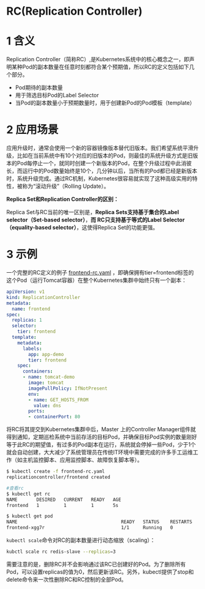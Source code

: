 

# RC(Replication Controller)

# 1 含义

Replication Controller（简称RC）,是Kubernetes系统中的核心概念之一，即声明某种Pod的副本数量在任意时刻都符合某个预期值，所以RC的定义包括如下几个部分。 

- Pod期待的副本数量
- 用于筛选目标Pod的Label Selector
- 当Pod的副本数量小于预期数量时，用于创建新Pod的Pod模板（template）



# 2 应用场景

​		应用升级时，通常会使用一个新的容器镜像版本替代旧版本。我们希望系统平滑升级，比如在当前系统中有10个对应的旧版本的Pod，则最佳的系统升级方式是旧版本的Pod每停止一个，就同时创建一个新版本的Pod，在整个升级过程中此消彼长，而运行中的Pod数量始终是10个，几分钟以后，当所有的Pod都已经是新版本时，系统升级完成。通过RC机制，Kubernetes很容易就实现了这种高级实用的特性，被称为“滚动升级”（Rolling Update）。

**Replica Set和Replication Controller的区别：**

Replica Set与RC当前的唯一区别是，**Replica Sets支持基于集合的Label selector（Set-based selector）**，**而 RC只支持基于等式的Label Selector（equality-based selector）**，这使得Replica Set的功能更强。



# 3 示例

一个完整的RC定义的例子 [frontend-rc.yaml](assets\frontend-rc.yaml) ，即确保拥有tier=frontend标签的这个Pod（运行Tomcat容器）在整个Kubernetes集群中始终只有一个副本：

```yml
apiVersion: v1
kind: ReplicationController
metadata:
  name: frontend
spec:
  replicas: 1
  selector:
    tier: frontend
  template:
    metadata:
      labels:
        app: app-demo
        tier: frontend
    spec:
      containers:
      - name: tomcat-demo
        image: tomcat
        imagePullPolicy: IfNotPresent
        env:
        - name: GET_HOSTS_FROM
          value: dns
        ports:
        - containerPort: 80

```

将RC将其提交到Kubernetes集群中后，Master 上的Controller Manager组件就得到通知，定期巡检系统中当前存活的目标Pod，并确保目标Pod实例的数量刚好等于此RC的期望值，有过多的Pod副本在运行，系统就会停掉一些Pod，少于1个就会自动创建，大大减少了系统管理员在传统IT环境中需要完成的许多手工运维工作（如主机监控脚本、应用监控脚本、故障恢复脚本等）。

```bash
$ kubectl create -f frontend-rc.yaml
replicationcontroller/frontend created

#查看rc
$ kubectl get rc
NAME       DESIRED   CURRENT   READY   AGE
frontend   1         1         1       5s

$ kubectl get pod
NAME                                      READY   STATUS    RESTARTS   AGE
frontend-xgg7r                            1/1     Running   0          13s


```





`kubectl scale`命令对RC的副本数量进行动态缩放（scaling）：

```bash
kubctl scale rc redis-slave --replicas=3
```

需要注意的是，删除RC并不会影响通过该RC已创建好的Pod。为了删除所有Pod，可以设置replicas的值为0，然后更新该RC。另外，kubectl提供了stop和delete命令来一次性删除RC和RC控制的全部Pod。